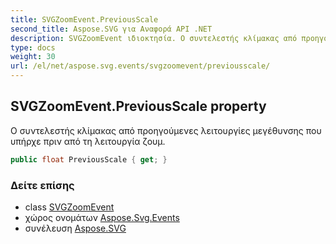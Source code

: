 ```yaml
---
title: SVGZoomEvent.PreviousScale
second_title: Aspose.SVG για Αναφορά API .NET
description: SVGZoomEvent ιδιοκτησία. Ο συντελεστής κλίμακας από προηγούμενες λειτουργίες μεγέθυνσης που υπήρχε πριν από τη λειτουργία ζουμ.
type: docs
weight: 30
url: /el/net/aspose.svg.events/svgzoomevent/previousscale/
---
```

## SVGZoomEvent.PreviousScale property

Ο συντελεστής κλίμακας από προηγούμενες λειτουργίες μεγέθυνσης που υπήρχε πριν από τη λειτουργία ζουμ.

```csharp
public float PreviousScale { get; }
```

### Δείτε επίσης

* class [SVGZoomEvent](../)
* χώρος ονομάτων [Aspose.Svg.Events](../../svgzoomevent/)
* συνέλευση [Aspose.SVG](../../../)


